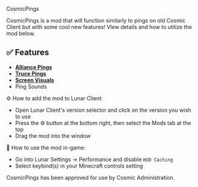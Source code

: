 CosmicPings

CosmicPings is a mod that will function similarly to pings on old Cosmic Client but with some cool new features! VIew details and how to utilize the mod below.

## ✅ Features

- [**Alliance Pings**](https://imgur.com/QXInJbm)
- [**Truce Pings**](https://imgur.com/pKGt4bN)
- [**Screen Visuals**](https://imgur.com/UoLNXuB)
- Ping Sounds

 ⚙️ How to add the mod to Lunar Client:

- Open Lunar Client's version selector and click on the version you wish to use
- Press the ⚙️ button at the bottom right, then select the Mods tab at the top
- Drag the mod into the window

 📝 How to use the mod in-game:

- Go into Lunar Settings -> Performance and disable `HUD Caching`
- Select keybind(s) in your Minecraft controls setting

CosmicPings has been approved for use by Cosmic Administration.
